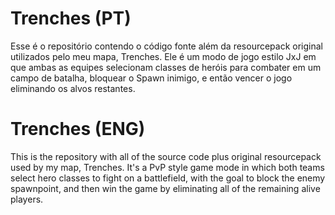 # Trenches (PT)
Esse é o repositório contendo o código fonte além da resourcepack original utilizados pelo meu mapa, Trenches. Ele é um modo de jogo estilo JxJ em que ambas as equipes selecionam classes de heróis para combater em um campo de batalha, bloquear o Spawn inimigo, e então vencer o jogo eliminando os alvos restantes.

# Trenches (ENG)
This is the repository with all of the source code plus original resourcepack used by my map, Trenches. It's a PvP style game mode in which both teams select hero classes to fight on a battlefield, with the goal to block the enemy spawnpoint, and then win the game by eliminating all of the remaining alive players.
